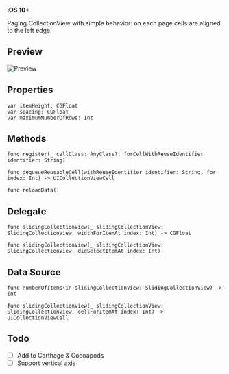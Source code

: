 **iOS 10+**

Paging CollectionView with simple behavior: on each page cells are aligned to the left edge.

## Preview

![Preview](preview.gif)

## Properties

    var itemHeight: CGFloat
    var spacing: CGFloat
    var maximumNumberOfRows: Int

## Methods

    func register(_ cellClass: AnyClass?, forCellWithReuseIdentifier identifier: String)

    func dequeueReusableCell(withReuseIdentifier identifier: String, for index: Int) -> UICollectionViewCell

    func reloadData()

## Delegate

    func slidingCollectionView(_ slidingCollectionView: SlidingCollectionView, widthForItemAt index: Int) -> CGFloat

    func slidingCollectionView(_ slidingCollectionView: SlidingCollectionView, didSelectItemAt index: Int)


## Data Source

    func numberOfItems(in slidingCollectionView: SlidingCollectionView) -> Int

    func slidingCollectionView(_ slidingCollectionView: SlidingCollectionView, cellForItemAt index: Int) -> UICollectionViewCell

## Todo

- [ ] Add to Carthage & Cocoapods
- [ ] Support vertical axis
